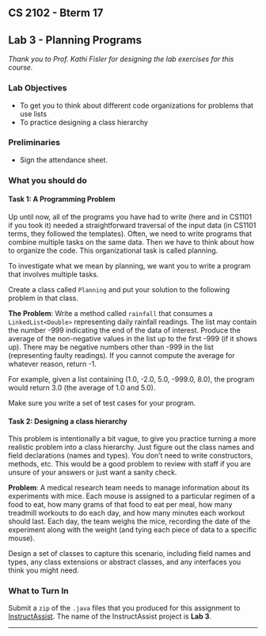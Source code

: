 ## CS 2102 - Bterm 17

## Lab 3 - Planning Programs

_Thank you to Prof. Kathi Fisler for designing the lab exercises for this course._

### Lab Objectives

*   To get you to think about different code organizations for problems that use lists
*   To practice designing a class hierarchy

### Preliminaries

*   Sign the attendance sheet.

### What you should do

#### Task 1: A Programming Problem

Up until now, all of the programs you have had to write (here and in CS1101 if you took it) needed a straightforward traversal of the input data (in CS1101 terms, they followed the templates). Often, we need to write programs that combine multiple tasks on the same data. Then we have to think about how to organize the code. This organizational task is called planning.

To investigate what we mean by planning, we want you to write a program that involves multiple tasks.

Create a class called `Planning` and put your solution to the following problem in that class.

**The Problem**: Write a method called `rainfall` that consumes a `LinkedList<Double>` representing daily rainfall readings. The list may contain the number -999 indicating the end of the data of interest. Produce the average of the non-negative values in the list up to the first -999 (if it shows up). There may be negative numbers other than -999 in the list (representing faulty readings). If you cannot compute the average for whatever reason, return -1.

For example, given a list containing (1.0, -2.0, 5.0, -999.0, 8.0), the program would return 3.0 (the average of 1.0 and 5.0).

Make sure you write a set of test cases for your program.

#### Task 2: Designing a class hierarchy

This problem is intentionally a bit vague, to give you practice turning a more realistic problem into a class hierarchy. Just figure out the class names and field declarations (names and types). You don’t need to write constructors, methods, etc. This would be a good problem to review with staff if you are unsure of your answers or just want a sanity check.

**Problem**: A medical research team needs to manage information about its experiments with mice. Each mouse is assigned to a particular regimen of a food to eat, how many grams of that food to eat per meal, how many treadmill workouts to do each day, and how many minutes each workout should last. Each day, the team weighs the mice, recording the date of the experiment along with the weight (and tying each piece of data to a specific mouse).

Design a set of classes to capture this scenario, including field names and types, any class extensions or abstract classes, and any interfaces you think you might need.

### What to Turn In

Submit a `zip` of the `.java` files that you produced for this assignment to [InstructAssist](https://ia.wpi.edu/cs2102/). The name of the InstructAssist project is **Lab 3**.

* * *